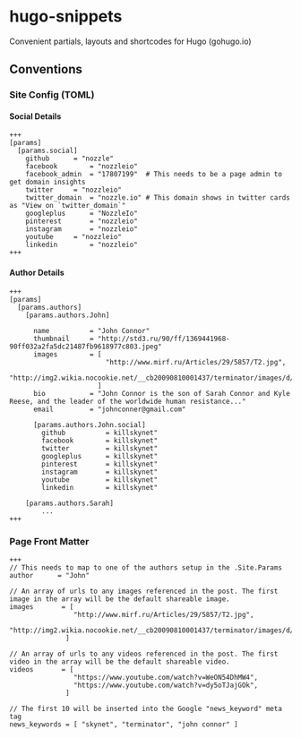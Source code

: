 hugo-snippets
=============

Convenient partials, layouts and shortcodes for Hugo (gohugo.io)

## Conventions

### Site Config (TOML)

#### Social Details
	+++
	[params]
	  [params.social]
	    github		= "nozzle"
	    facebook		= "nozzleio"
	    facebook_admin	= "17807199"  # This needs to be a page admin to get domain insights
	    twitter		= "nozzleio"
	    twitter_domain	= "nozzle.io" # This domain shows in twitter cards as "View on `twitter_domain`"
	    googleplus		= "NozzleIo"
	    pinterest		= "nozzleio"
	    instagram		= "nozzleio"
	    youtube		= "nozzleio"
	    linkedin		= "nozzleio"
	+++

#### Author Details
	+++
	[params]
	  [params.authors]
	    [params.authors.John]

	      name			= "John Connor"
	      thumbnail		= "http://std3.ru/90/ff/1369441968-90ff032a2fa5dc21487fb9618977c803.jpeg"
	      images		= [
	      					"http://www.mirf.ru/Articles/29/5857/T2.jpg",
	      					"http://img2.wikia.nocookie.net/__cb20090810001437/terminator/images/d/dc/John_conor_05.jpg",
	      				  ]
	      bio			= "John Connor is the son of Sarah Connor and Kyle Reese, and the leader of the worldwide human resistance..."
	      email			= "johnconner@gmail.com"

	      [params.authors.John.social]
	        github			= killskynet"
	        facebook		= killskynet"
	        twitter			= killskynet"
	        googleplus		= killskynet"
	        pinterest		= killskynet"
	        instagram		= killskynet"
	        youtube			= killskynet"
	        linkedin		= killskynet"

	    [params.authors.Sarah]
	    	...
	+++

### Page Front Matter
	+++
	// This needs to map to one of the authors setup in the .Site.Params
	author		= "John"

	// An array of urls to any images referenced in the post. The first image in the array will be the default shareable image.
	images		 = [
					"http://www.mirf.ru/Articles/29/5857/T2.jpg",
					"http://img2.wikia.nocookie.net/__cb20090810001437/terminator/images/d/dc/John_conor_05.jpg",
				  ]

	// An array of urls to any videos referenced in the post. The first video in the array will be the default shareable video.
	videos		 = [
					"https://www.youtube.com/watch?v=WeON54DhMW4",
					"https://www.youtube.com/watch?v=dy5oTJajGOk",
				  ]

	// The first 10 will be inserted into the Google "news_keyword" meta tag
	news_keywords = [ "skynet", "terminator", "john connor" ]

